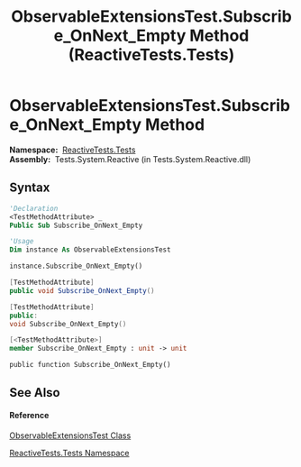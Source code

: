 ﻿---
title: ObservableExtensionsTest.Subscribe_OnNext_Empty Method  (ReactiveTests.Tests)
TOCTitle: Subscribe_OnNext_Empty Method
ms:assetid: M:ReactiveTests.Tests.ObservableExtensionsTest.Subscribe_OnNext_Empty
ms:mtpsurl: https://msdn.microsoft.com/en-us/library/reactivetests.tests.observableextensionstest.subscribe_onnext_empty(v=VS.103)
ms:contentKeyID: 36620626
ms.date: 06/28/2011
mtps_version: v=VS.103
f1_keywords:
- ReactiveTests.Tests.ObservableExtensionsTest.Subscribe_OnNext_Empty
dev_langs:
- CSharp
- JScript
- VB
- FSharp
- c++
---

# ObservableExtensionsTest.Subscribe\_OnNext\_Empty Method

**Namespace:**  [ReactiveTests.Tests](hh289046\(v=vs.103\).md)  
**Assembly:**  Tests.System.Reactive (in Tests.System.Reactive.dll)

## Syntax

``` vb
'Declaration
<TestMethodAttribute> _
Public Sub Subscribe_OnNext_Empty
```

``` vb
'Usage
Dim instance As ObservableExtensionsTest

instance.Subscribe_OnNext_Empty()
```

``` csharp
[TestMethodAttribute]
public void Subscribe_OnNext_Empty()
```

``` c++
[TestMethodAttribute]
public:
void Subscribe_OnNext_Empty()
```

``` fsharp
[<TestMethodAttribute>]
member Subscribe_OnNext_Empty : unit -> unit 
```

``` jscript
public function Subscribe_OnNext_Empty()
```

## See Also

#### Reference

[ObservableExtensionsTest Class](hh303793\(v=vs.103\).md)

[ReactiveTests.Tests Namespace](hh289046\(v=vs.103\).md)

